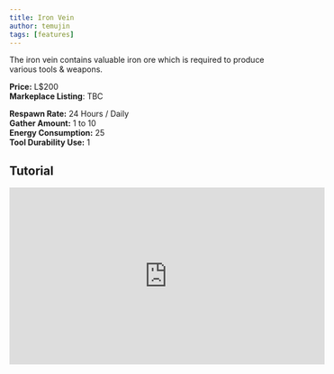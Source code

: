 ```yaml
---
title: Iron Vein
author: temujin
tags: [features]
---
```

The iron vein contains valuable iron ore which is required to produce various tools & weapons.

**Price:** L$200<br>
**Markeplace Listing**: TBC<br>

**Respawn Rate:** 24 Hours / Daily<br>
**Gather Amount:** 1 to 10<br>
**Energy Consumption:** 25<br>
**Tool Durability Use:** 1

## Tutorial
<iframe width="560" height="315" src="https://www.youtube.com/embed/7ZumJA9yEjM" frameborder="0" allow="accelerometer; autoplay; encrypted-media; gyroscope; picture-in-picture" allowfullscreen></iframe>
